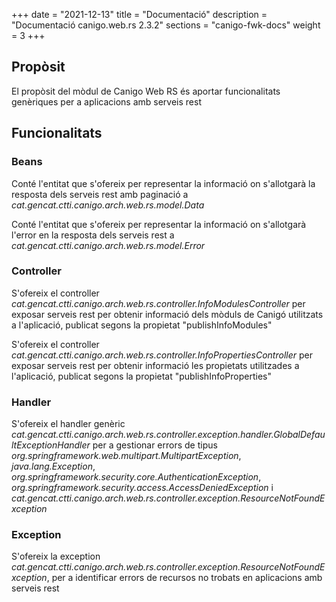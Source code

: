 +++
date        = "2021-12-13"
title       = "Documentació"
description = "Documentació canigo.web.rs 2.3.2"
sections    = "canigo-fwk-docs"
weight      = 3
+++

## Propòsit

El propòsit del mòdul de Canigo Web RS és aportar funcionalitats genèriques per a aplicacions amb serveis rest

## Funcionalitats

### Beans

Conté l'entitat que s'ofereix per representar la informació on s'allotgarà la resposta dels serveis rest amb paginació a *cat.gencat.ctti.canigo.arch.web.rs.model.Data*

Conté l'entitat que s'ofereix per representar la informació on s'allotgarà l'error en la resposta dels serveis rest a *cat.gencat.ctti.canigo.arch.web.rs.model.Error*

### Controller

S'ofereix el controller *cat.gencat.ctti.canigo.arch.web.rs.controller.InfoModulesController* per exposar serveis rest per obtenir informació dels mòduls de Canigó utilitzats a l'aplicació, publicat segons la propietat "publishInfoModules"

S'ofereix el controller *cat.gencat.ctti.canigo.arch.web.rs.controller.InfoPropertiesController* per exposar serveis rest per obtenir informació les propietats utilitzades a l'aplicació, publicat segons la propietat "publishInfoProperties"

### Handler

S'ofereix el handler genèric *cat.gencat.ctti.canigo.arch.web.rs.controller.exception.handler.GlobalDefaultExceptionHandler* per a gestionar errors de tipus *org.springframework.web.multipart.MultipartException*, *java.lang.Exception*, *org.springframework.security.core.AuthenticationException*, *org.springframework.security.access.AccessDeniedException* i *cat.gencat.ctti.canigo.arch.web.rs.controller.exception.ResourceNotFoundException*

### Exception

S'ofereix la exception *cat.gencat.ctti.canigo.arch.web.rs.controller.exception.ResourceNotFoundException*, per a identificar errors de recursos no trobats en aplicacions amb serveis rest
